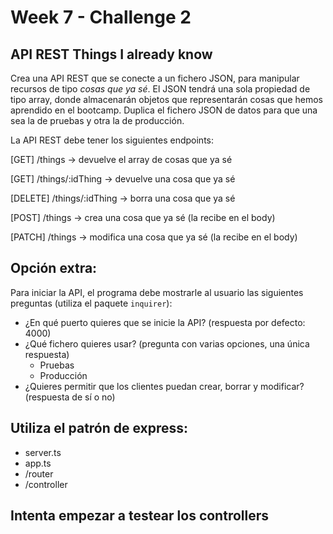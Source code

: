 # Week 7 - Challenge 2

## API REST Things I already know

Crea una API REST que se conecte a un fichero JSON, para manipular recursos de tipo _cosas que ya sé_. El JSON tendrá una sola propiedad de tipo array, donde almacenarán objetos que representarán cosas que hemos aprendido en el bootcamp. Duplica el fichero JSON de datos para que una sea la de pruebas y otra la de producción.

La API REST debe tener los siguientes endpoints:

[GET] /things -> devuelve el array de cosas que ya sé

[GET] /things/:idThing -> devuelve una cosa que ya sé

[DELETE] /things/:idThing -> borra una cosa que ya sé

[POST] /things -> crea una cosa que ya sé (la recibe en el body)

[PATCH] /things -> modifica una cosa que ya sé (la recibe en el body)

## Opción extra:

Para iniciar la API, el programa debe mostrarle al usuario las siguientes preguntas (utiliza el paquete `inquirer`):

-   ¿En qué puerto quieres que se inicie la API? (respuesta por defecto: 4000)
-   ¿Qué fichero quieres usar? (pregunta con varias opciones, una única respuesta)
    -   Pruebas
    -   Producción
-   ¿Quieres permitir que los clientes puedan crear, borrar y modificar? (respuesta de sí o no)

## Utiliza el patrón de express:

-   server.ts
-   app.ts
-   /router
-   /controller

## Intenta empezar a testear los controllers
